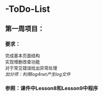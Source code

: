 # -ToDo-List

## 第一周项目：
### 要求：
   完成基本页面结构<br>
   实现增删改查功能<br>
   对于常见错误给出异常处理<br>
   *加分项：利用log4net产生log文件*<br> 
### 参照：课件中Lesson8和Lesson9中程序
